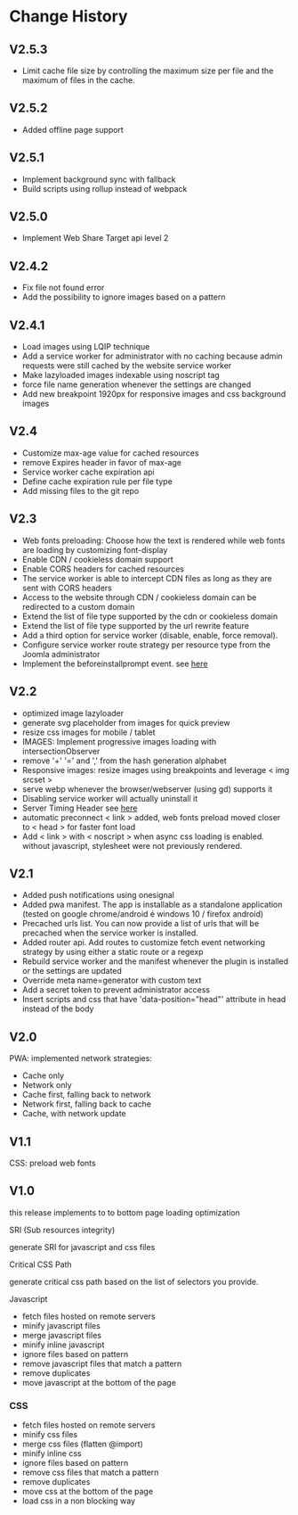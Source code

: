 # Change History

## V2.5.3

- Limit cache file size by controlling the maximum size per file and the maximum of files in the cache.

## V2.5.2

- Added offline page support

## V2.5.1

- Implement background sync with fallback
- Build scripts using rollup instead of webpack

## V2.5.0

- Implement Web Share Target api level 2

## V2.4.2

- Fix file not found error
- Add the possibility to ignore images based on a pattern

## V2.4.1

- Load images using LQIP technique
- Add a service worker for administrator with no caching because admin requests were still cached by the website service worker
- Make lazyloaded images indexable using noscript tag
- force file name generation whenever the settings are changed
- Add new breakpoint 1920px for responsive images and css background images

## V2.4

- Customize max-age value for cached resources
- remove Expires header in favor of max-age
- Service worker cache expiration api
- Define cache expiration rule per file type
- Add missing files to the git repo

## V2.3

- Web fonts preloading: Choose how the text is rendered while web fonts are loading by customizing font-display
- Enable CDN / cookieless domain support
- Enable CORS headers for cached resources
- The service worker is able to intercept CDN files as long as they are sent with CORS headers
- Access to the website through CDN / cookieless domain can be redirected to a custom domain
- Extend the list of file type supported by the cdn or cookieless domain
- Extend the list of file type supported by the url rewrite feature
- Add a third option for service worker (disable, enable, force removal).
- Configure service worker route strategy per resource type from the Joomla administrator
- Implement the beforeinstallprompt event. see [here](https://w3c.github.io/manifest/#beforeinstallpromptevent-interface)

## V2.2

- optimized image lazyloader
- generate svg placeholder from images for quick preview
- resize css images for mobile / tablet
- IMAGES: Implement progressive images loading with intersectionObserver
- remove '+' '=' and ',' from the hash generation alphabet
- Responsive images: resize images using breakpoints and leverage < img srcset >
- serve webp whenever the browser/webserver (using gd) supports it
- Disabling service worker will actually uninstall it
- Server Timing Header see [here](https://w3c.github.io/server-timing/#examples)
- automatic preconnect < link > added, web fonts preload moved closer to < head > for faster font load
- Add < link > with < noscript > when async css loading is enabled. without javascript, stylesheet were not previously rendered.

## V2.1

- Added push notifications using onesignal
- Added pwa manifest. The app is installable as a standalone application (tested on google chrome/android é windows 10 / firefox android)
- Precached urls list. You can now provide a list of urls that will be precached when the service worker is installed.
- Added router api. Add routes to customize fetch event networking strategy by using either a static route or a regexp
- Rebuild service worker and the manifest whenever the plugin is installed or the settings are updated
- Override meta name=generator with custom text
- Add a secret token to prevent administrator access
- Insert scripts and css that have 'data-position="head"' attribute in head instead of the body

## V2.0

PWA: implemented network strategies:

- Cache only
- Network only
- Cache first, falling back to network
- Network first, falling back to cache
- Cache, with network update

## V1.1

CSS: preload web fonts

## V1.0

this release implements to to bottom page loading optimization

SRI (Sub resources integrity)

generate SRI for javascript and css files

Critical CSS Path

generate critical css path based on the list of selectors you provide.

Javascript

- fetch files hosted on remote servers
- minify javascript files
- merge javascript files
- minify inline javascript
- ignore files based on pattern
- remove javascript files that match a pattern
- remove duplicates
- move javascript at the bottom of the page

### CSS

- fetch files hosted on remote servers
- minify css files
- merge css files (flatten @import)
- minify inline css
- ignore files based on pattern
- remove css files that match a pattern
- remove duplicates
- move css at the bottom of the page
- load css in a non blocking way
